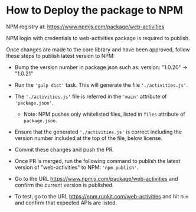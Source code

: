# How to Deploy the package to NPM

NPM registry at: https://www.npmjs.com/package/web-activities

NPM login with credentials to web-activities package is required to publish.

Once changes are made to the core library and have been approved, follow
these steps to publish latest version to NPM:

* Bump the version number in package.json such as: version: "1.0.20" -> "1.0.21"
* Run the `'gulp dist'` task. This will generate the file `'./activities.js'`.
* The `'./activities.js'` file is referred in the `'main'` attribute of
  `'package.json'`.

  - Note:
    NPM pushes only whitelisted files, listed in `files` attribute of
  `package.json`.

* Ensure that the generated `'./activities.js'` is correct including the version
  number included at the top of the file, below license.
* Commit these changes and push the PR.
* Once PR is merged, run the following command to publish the latest version
  of "web-activities" to NPM: `'npm publish'`.
* Go to the URL https://www.npmjs.com/package/web-activities and confirm the
  current version is published.
* To test, go to the URL https://npm.runkit.com/web-activities and hit `Run` and
  confirm that expected APIs are listed.
